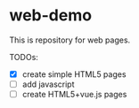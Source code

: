 # web-demo

This is repository for web pages.

TODOs:
- [x] create simple HTML5 pages
- [ ] add javascript
- [ ] create HTML5+vue.js pages
